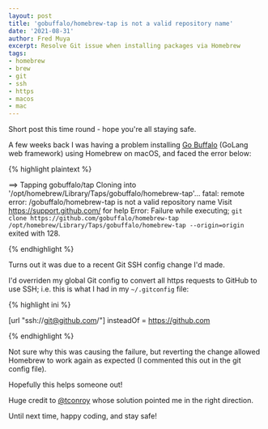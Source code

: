 ```yaml
---
layout: post
title: 'gobuffalo/homebrew-tap is not a valid repository name'
date: '2021-08-31'
author: Fred Muya
excerpt: Resolve Git issue when installing packages via Homebrew
tags:
- homebrew
- brew
- git
- ssh
- https
- macos
- mac
---
```


Short post this time round - hope you're all staying safe.

A few weeks back I was having a problem installing [Go Buffalo](https://gobuffalo.io/en/) (GoLang web framework) using Homebrew on macOS, and faced the error below:

{% highlight plaintext %}

==> Tapping gobuffalo/tap
Cloning into '/opt/homebrew/Library/Taps/gobuffalo/homebrew-tap'...
fatal: remote error: 
  /gobuffalo/homebrew-tap is not a valid repository name
  Visit https://support.github.com/ for help
Error: Failure while executing; `git clone https://github.com/gobuffalo/homebrew-tap /opt/homebrew/Library/Taps/gobuffalo/homebrew-tap --origin=origin` exited with 128.

{% endhighlight %}

Turns out it was due to a recent Git SSH config change I'd made.

I'd overriden my global Git config to convert all https requests to GitHub to use SSH; i.e. this is what I had in my `~/.gitconfig` file:

{% highlight ini %}

[url "ssh://git@github.com/"]
    insteadOf = https://github.com

{% endhighlight %}

Not sure why this was causing the failure, but reverting the change allowed Homebrew to work again as expected (I commented this out in the git config file).

Hopefully this helps someone out!

Huge credit to [@tconroy](https://github.com/Homebrew/legacy-homebrew/issues/45278#issuecomment-150692549) whose solution pointed me in the right direction.

Until next time, happy coding, and stay safe!
